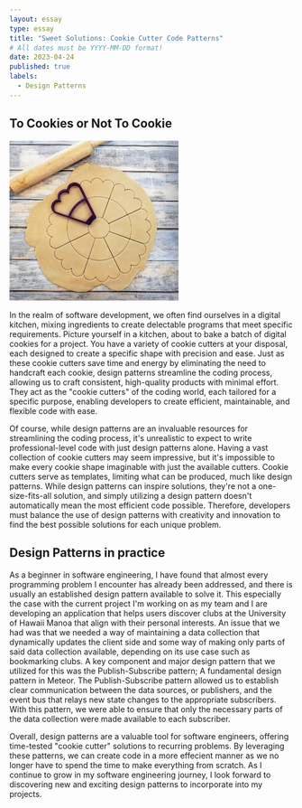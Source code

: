 ```yaml
---
layout: essay
type: essay
title: "Sweet Solutions: Cookie Cutter Code Patterns"
# All dates must be YYYY-MM-DD format!
date: 2023-04-24
published: true
labels:
  - Design Patterns
---
```


## To Cookies or Not To Cookie

<img width="300px" class="rounded float-start pe-4" src="../img/cookie.png">

In the realm of software development, we often find ourselves in a digital kitchen, mixing ingredients to create delectable programs that meet specific requirements. Picture yourself in a kitchen, about to bake a batch of digital cookies for a project. You have a variety of cookie cutters at your disposal, each designed to create a specific shape with precision and ease. Just as these cookie cutters save time and energy by eliminating the need to handcraft each cookie, design patterns streamline the coding process, allowing us to craft consistent, high-quality products with minimal effort. They act as the "cookie cutters" of the coding world, each tailored for a specific purpose, enabling developers to create efficient, maintainable, and flexible code with ease.

Of course, while design patterns are an invaluable resources for streamlining the coding process, it's unrealistic to expect to write professional-level code with just design patterns alone. Having a vast collection of cookie cutters may seem impressive, but it's impossible to make every cookie shape imaginable with just the available cutters. Cookie cutters serve as templates, limiting what can be produced, much like design patterns. While design patterns can inspire solutions, they're not a one-size-fits-all solution, and simply utilizing a design pattern doesn't automatically mean the most efficient code possible. Therefore, developers must balance the use of design patterns with creativity and innovation to find the best possible solutions for each unique problem.

## Design Patterns in practice  

As a beginner in software engineering, I have found that almost every programming problem I encounter has already been addressed, and there is usually an established design pattern available to solve it. This especially the case with the current project I'm working on as my team and I are developing an application that helps users discover clubs at the University of Hawaii Manoa that align with their personal interests. An issue that we had was that we needed a way of maintaining a data collection that dynamically updates the client side and some way of making only parts of said data collection available, depending on its use case such as bookmarking clubs. A key component and major design pattern that we utilized for this was the Publish-Subscribe pattern; A fundamental design pattern in Meteor. The Publish-Subscribe pattern allowed us to establish clear communication between the data sources, or publishers, and the event bus that relays new state changes to the appropriate subscribers. With this pattern, we were able to ensure that only the necessary parts of the data collection were made available to each subscriber.

Overall, design patterns are a valuable tool for software engineers, offering time-tested "cookie cutter" solutions to recurring problems. By leveraging these patterns, we can create code in a more effecient manner as we no longer have to spend the time to make everything from scratch. As I continue to grow in my software engineering journey, I look forward to discovering new and exciting design patterns to incorporate into my projects.
